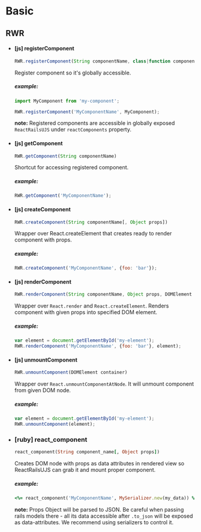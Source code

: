 # Basic

## RWR

* #### [js] registerComponent
  ```js
  RWR.registerComponent(String componentName, class|function component)
  ```

  Register component so it's globally accessible.

  ##### example:

  ```js
  import MyComponent from 'my-component';

  RWR.registerComponent('MyComponentName', MyComponent);
  ```

  **note:** Registered components are accessible in globally exposed `ReactRailsUJS` under `reactComponents` property.

* #### [js] getComponent

  ```js
  RWR.getComponent(String componentName)
  ```

  Shortcut for accessing registered component.

  ##### example:

  ```js
  RWR.getComponent('MyComponentName');
  ```

* #### [js] createComponent

  ```js
  RWR.createComponent(String componentName[, Object props])
  ```

  Wrapper over React.createElement that creates ready to render component with props.

  ##### example:

  ```js
  RWR.createComponent('MyComponentName', {foo: 'bar'});
  ```

* #### [js] renderComponent

  ```js
  RWR.renderComponent(String componentName, Object props, DOMElement container)
  ```

  Wrapper over `React.render` and `React.createElement`. Renders component with given props into specified DOM element.

  ##### example:

  ```js
  var element = document.getElementById('my-element');
  RWR.renderComponent('MyComponentName', {foo: 'bar'}, element);
  ```

* #### [js] unmountComponent

  ```js
  RWR.unmountComponent(DOMElement container)
  ```

  Wrapper over `React.unmountComponentAtNode`. It will unmount component from given DOM node.

  ##### example:

  ```js
  var element = document.getElementById('my-element');
  RWR.unmountComponent(element);
  ```

* ### [ruby] react_component

  ```ruby
  react_component(String component_name[, Object props])
  ```

  Creates DOM node with props as data attributes in rendered view so ReactRailsUJS can grab it and mount proper  component.

  ##### example:

  ```ruby
  <%= react_component('MyComponentName', MySerializer.new(my_data)) %>
  ```

  **note:** Props Object will be parsed to JSON. Be careful when passing rails models there - all its data accessible after `.to_json` will be exposed as data-attributes. We  recommend using serializers to control it.
